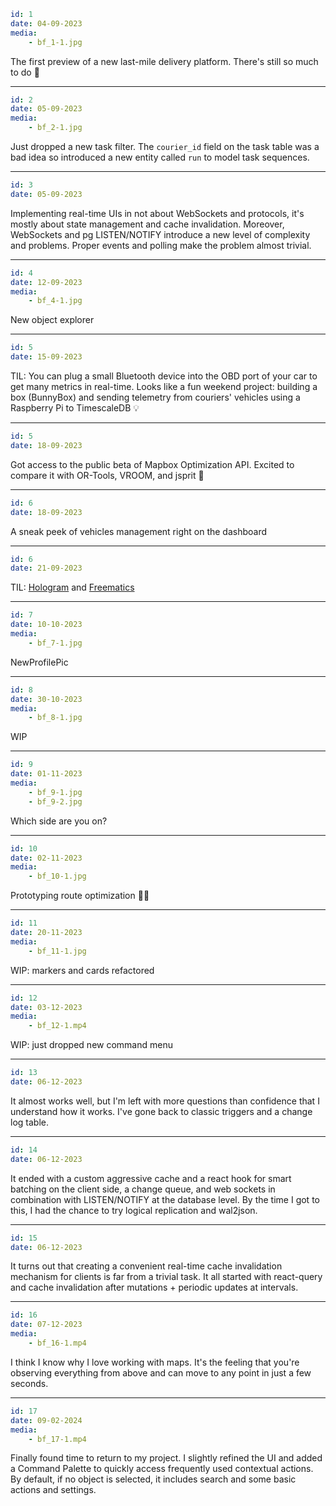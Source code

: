 ```yaml
id: 1
date: 04-09-2023
media:
    - bf_1-1.jpg
```

The first preview of a new last-mile delivery platform. There's still so much to do 🚀

---

```yaml
id: 2
date: 05-09-2023
media:
    - bf_2-1.jpg
```

Just dropped a new task filter. The `courier_id` field on the task table was a bad idea so introduced a new entity called `run` to model task sequences.

---

```yaml
id: 3
date: 05-09-2023
```

Implementing real-time UIs in not about WebSockets and protocols, it's mostly about state management and cache invalidation. Moreover, WebSockets and pg LISTEN/NOTIFY introduce a new level of complexity and problems. Proper events and polling make the problem almost trivial.

---

```yaml
id: 4
date: 12-09-2023
media:
    - bf_4-1.jpg
```

New object explorer

---

```yaml
id: 5
date: 15-09-2023
```

TIL: You can plug a small Bluetooth device into the OBD port of your car to get many metrics in real-time. Looks like a fun weekend project: building a box (BunnyBox) and sending telemetry from couriers' vehicles using a Raspberry Pi to TimescaleDB 💡

---

```yaml
id: 5
date: 18-09-2023
```

Got access to the public beta of Mapbox Optimization API. Excited to compare it with OR-Tools, VROOM, and jsprit 🐇

---

```yaml
id: 6
date: 18-09-2023
```

A sneak peek of vehicles management right on the dashboard

---

```yaml
id: 6
date: 21-09-2023
```

TIL: [Hologram](https://hologram.io) and [Freematics](https://freematics.com)

---

```yaml
id: 7
date: 10-10-2023
media:
    - bf_7-1.jpg
```

NewProfilePic

---

```yaml
id: 8
date: 30-10-2023
media:
    - bf_8-1.jpg
```

WIP

---

```yaml
id: 9
date: 01-11-2023
media:
    - bf_9-1.jpg
    - bf_9-2.jpg
```

Which side are you on?

---

```yaml
id: 10
date: 02-11-2023
media:
    - bf_10-1.jpg
```

Prototyping route optimization 🚴‍♂️

---

```yaml
id: 11
date: 20-11-2023
media:
    - bf_11-1.jpg
```

WIP: markers and cards refactored

---

```yaml
id: 12
date: 03-12-2023
media:
    - bf_12-1.mp4
```

WIP: just dropped new command menu

---

```yaml
id: 13
date: 06-12-2023
```

It almost works well, but I'm left with more questions than confidence that I understand how it works. I've gone back to classic triggers and a change log table.

---

```yaml
id: 14
date: 06-12-2023
```

It ended with a custom aggressive cache and a react hook for smart batching on the client side, a change queue, and web sockets in combination with LISTEN/NOTIFY at the database level. By the time I got to this, I had the chance to try logical replication and wal2json.

---

```yaml
id: 15
date: 06-12-2023
```

It turns out that creating a convenient real-time cache invalidation mechanism for clients is far from a trivial task. It all started with react-query and cache invalidation after mutations + periodic updates at intervals.

---

```yaml
id: 16
date: 07-12-2023
media:
    - bf_16-1.mp4
```

I think I know why I love working with maps. It's the feeling that you're observing everything from above and can move to any point in just a few seconds.

---

```yaml
id: 17
date: 09-02-2024
media:
    - bf_17-1.mp4
```

Finally found time to return to my project. I slightly refined the UI and added a Command Palette to quickly access frequently used contextual actions. By default, if no object is selected, it includes search and some basic actions and settings.

